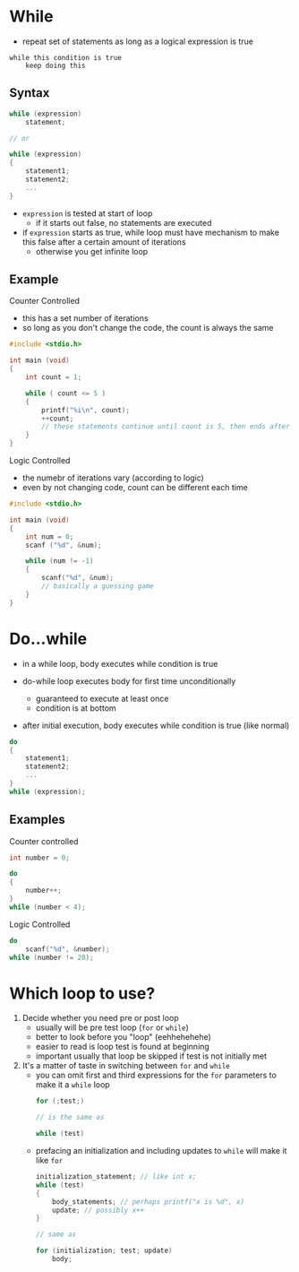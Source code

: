 # While
- repeat set of statements as long as a logical expression is true
```
while this condition is true
    keep doing this
```
## Syntax
```c
while (expression)
    statement;

// or

while (expression)
{
    statement1;
    statement2;
    ...
}
```
- `expression` is tested at start of loop
    - if it starts out false, no statements are executed
- if `expression` starts as true, while loop must have mechanism to make this false after a certain amount of iterations
    - otherwise you get infinite loop
## Example
Counter Controlled
- this has a set number of iterations
- so long as you don't change the code, the count is always the same
```c
#include <stdio.h>

int main (void)
{
    int count = 1;

    while ( count <= 5 )
    {
        printf("%i\n", count);
        ++count;
        // these statements continue until count is 5, then ends after
    }
}
```

Logic Controlled
- the numebr of iterations vary (according to logic)
- even by not changing code, count can be different each time
```c
#include <stdio.h>

int main (void)
{
    int num = 0;
    scanf ("%d", &num);

    while (num != -1)
    {
        scanf("%d", &num);
        // basically a guessing game
    }
}
```

# Do...while
- in a while loop, body executes while condition is true

- do-while loop executes body for first time unconditionally
    - guaranteed to execute at least once
    - condition is at bottom
- after initial execution, body executes while condition is true (like normal)
```c
do
{
    statement1;
    statement2;
    ...
}
while (expression);
```
## Examples
Counter controlled
```c
int number = 0;

do
{
    number++;
}
while (number < 4);
```

Logic Controlled
```c
do
    scanf("%d", &number);
while (number != 20);
```

# Which loop to use?
1. Decide whether you need pre or post loop
    - usually will be pre test loop (`for` or `while`)
    - better to look before you "loop" (eehhehehehe)
    - easier to read is loop test is found at beginning
    - important usually that loop be skipped if test is not initially met
2. It's a matter of taste in switching between `for` and `while`
    - you can omit first and third expressions for the `for` parameters to make it a `while` loop
        ```c
        for (;test;)

        // is the same as

        while (test)
        ```
    - prefacing an initialization and including updates to `while` will make it like `for`
        ```c
        initialization_statement; // like int x;
        while (test)
        {
            body_statements; // perhaps printf("x is %d", x)
            update; // possibly x++
        }

        // same as

        for (initialization; test; update)
            body;